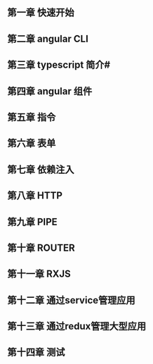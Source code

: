 ## 第一章 快速开始
## 第二章 angular CLI
## 第三章 typescript 简介#
## 第四章 angular 组件
## 第五章 指令
## 第六章 表单
## 第七章 依赖注入
## 第八章 HTTP
## 第九章 PIPE
## 第十章 ROUTER
## 第十一章 RXJS
## 第十二章 通过service管理应用
## 第十三章 通过redux管理大型应用
## 第十四章 测试
